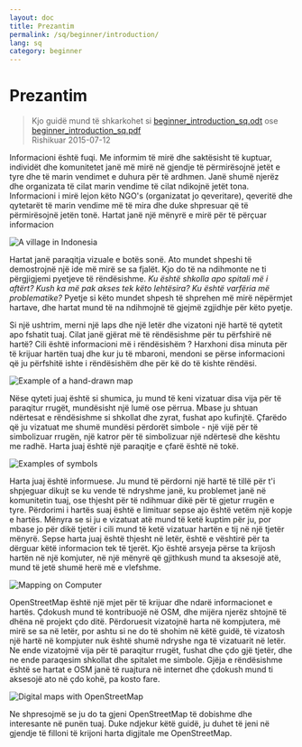 ```yaml
---
layout: doc
title: Prezantim
permalink: /sq/beginner/introduction/
lang: sq
category: beginner
---
```


Prezantim
============

> Kjo guidë mund të shkarkohet si [beginner_introduction_sq.odt](/files/beginner_introduction_sq.odt) ose [beginner_introduction_sq.pdf](/files/beginner_introduction_sq.pdf)  
> Rishikuar 2015-07-12  

Informacioni është fuqi. Me informim të mirë dhe saktësisht të kuptuar, individët dhe komunitetet janë më mirë në gjendje të përmirësojnë jetët e tyre dhe të marin vendimet e duhura për të ardhmen. Janë shumë njerëz dhe organizata të cilat marin vendime të cilat ndikojnë jetët tona. Informacioni i mirë lejon këto NGO's (organizatat jo qeveritare), qeveritë dhe qytetarët të marin vendime më të mira dhe duke shpresuar që të përmirësojnë jetën tonë. Hartat janë një mënyrë e mirë për të përçuar informacion 

![A village in Indonesia][]

Hartat janë paraqitja vizuale e botës sonë. Ato mundet shpeshi të demostrojnë një ide më mirë se sa fjalët. Kjo do të na ndihmonte ne ti përgjigjemi pyetjeve të rëndësishme. *Ku është shkolla apo spitali më i aftërt? Kush ka më pak akses tek këto lehtësira? Ku është varfëria më problematike?* Pyetje si këto mundet shpesh të shprehen më mirë nëpërmjet hartave, dhe hartat mund të na ndihmojnë të gjejmë zgjidhje për këto pyetje. 

Si një ushtrim, merni një laps dhe një letër dhe vizatoni një hartë të qytetit apo fshatit tuaj. Cilat janë gjërat më të rëndësishme për tu përfshirë në hartë? Cili është informacioni më i rëndësishëm ? Harxhoni disa minuta për të krijuar hartën tuaj dhe kur ju të mbaroni, mendoni se përse informacioni që ju përfshitë ishte i rëndësishëm dhe për kë do të kishte rëndësi.

![Example of a hand-drawn map][]

Nëse qyteti juaj është si shumica, ju mund të keni vizatuar disa vija për të paraqitur rrugët, mundësisht një lumë ose përrua. Mbase ju shtuan ndërtesat e rëndësishme si shkollat dhe zyrat, fushat apo kufinjtë. Çfarëdo që ju vizatuat me shumë mundësi përdorët simbole - një vijë për të simbolizuar rrugën, një katror për të simbolizuar një ndërtesë dhe kështu me radhë. Harta juaj është një paraqitje e çfarë është në tokë.

![Examples of symbols][]

Harta juaj është informuese. Ju mund të përdorni një hartë të tillë për t'i shpjeguar dikujt se ku vende të ndryshme janë, ku problemet janë në komunitetin tuaj, ose thjesht për të ndihmuar dikë për të gjetur rrugën e tyre. Përdorimi i hartës suaj është e limituar sepse ajo është vetëm një kopje e hartës. Mënyra se si ju e vizatuat atë mund të ketë kuptim për ju, por mbase jo për dikë tjetër i cili mund të ketë vizatuar hartën e tij në një tjetër mënyrë. Sepse harta juaj është thjesht në letër, është e vështirë për ta dërguar këtë informacion tek të tjerët. Kjo është arsyeja përse ta krijosh hartën në një komjuter, në një mënyrë që gjithkush mund ta aksesojë atë, mund të jetë shumë herë më e vlefshme. 

![Mapping on Computer][]

OpenStreetMap është një mjet për të krijuar dhe ndarë informacionet e hartës. Çdokush mund të kontribuojë në OSM, dhe mijëra njerëz shtojnë të dhëna në projekt çdo ditë. Përdoruesit vizatojnë harta në kompjutera, më mirë se sa në letër, por ashtu si ne do të shohim në këtë guidë, të vizatosh një hartë në kompjuter nuk është shumë ndryshe nga të vizatuarit në letër. Ne ende vizatojmë vija për të paraqitur rrugët, fushat dhe çdo gjë tjetër, dhe ne ende paraqesim shkollat dhe spitalet me simbole. Gjëja e rëndësishme është se hartat e OSM janë të ruajtura në internet dhe çdokush mund ti aksesojë ato në çdo kohë, pa kosto fare.

![Digital maps with OpenStreetMap][]

Ne shpresojmë se ju do ta gjeni OpenStreetMap të dobishme dhe interesante në punën tuaj. Duke ndjekur këtë guidë, ju duhet të jeni në gjendje të filloni të krijoni harta digjitale me OpenStreetMap.


[A village in Indonesia]: /images/beginner/village-in-indonesia.png
[Example of a hand-drawn map]: /images/beginner/hand-drawn-map.png
[Examples of symbols]: /images/beginner/examples-of-symbols.png
[Mapping on Computer]: /images/beginner/mapping-on-computer.png
[Digital maps with OpenStreetMap]: /images/beginner/digital-maps-with-osm.png